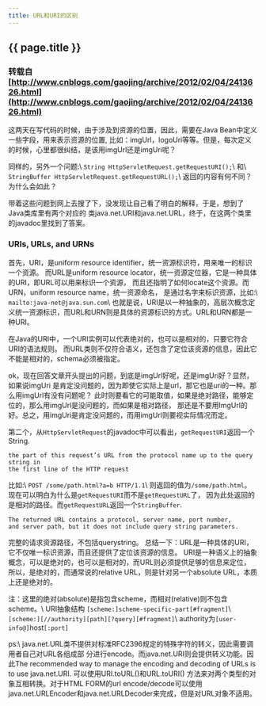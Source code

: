 ```yaml
---
title: URL和URI的区别
---
```


## {{ page.title }}

### 转载自[http://www.cnblogs.com/gaojing/archive/2012/02/04/2413626.html](http://www.cnblogs.com/gaojing/archive/2012/02/04/2413626.html)

这两天在写代码的时候，由于涉及到资源的位置，因此，需要在Java Bean中定义一些字段，用来表示资源的位置,
比如：imgUrl，logoUri等等。但是，每次定义的时候，心里都很纠结，是该用imgUrl还是imgUri呢？

同样的，另外一个问题:\\
`String HttpServletRequest.getRequestURI();`\\
和\\
`StringBuffer HttpServletRequest.getRequestURL();`\\
返回的内容有何不同？为什么会如此？

带着这些问题到网上去搜了下，没发现让自己看了明白的解释，于是，想到了Java类库里有两个对应的
类java.net.URI和java.net.URL，终于，在这两个类里的javadoc里找到了答案。

### URIs, URLs, and URNs

首先，URI，是uniform resource identifier，统一资源标识符，用来唯一的标识一个资源。
而URL是uniform resource locator，统一资源定位器，它是一种具体的URI，即URL可以用来标识一个资源，
而且还指明了如何locate这个资源。而URN，uniform resource name，统一资源命名，
是通过名字来标识资源，比如:\\
`mailto:java-net@java.sun.com`\\
也就是说，URI是以一种抽象的，高层次概念定义统一资源标识，而URL和URN则是具体的资源标识的方式。URL和URN都是一种URI。

在Java的URI中，一个URI实例可以代表绝对的，也可以是相对的，只要它符合URI的语法规则。
而URL类则不仅符合语义，还包含了定位该资源的信息，因此它不能是相对的，schema必须被指定。

ok，现在回答文章开头提出的问题，到底是imgUrl好呢，还是imgUri好？显然，如果说imgUri
是肯定没问题的，因为即使它实际上是url，那它也是uri的一种。那么用imgUrl有没有问题呢？
此时则要看它的可能取值，如果是绝对路径，能够定位的，那么用imgUrl是没问题的，而如果是相对路径，
那还是不要用ImgUrl的好。总之，用imgUri是肯定没问题的，而用imgUrl则要视实际情况而定。

第二个，从`HttpServletRequest`的javadoc中可以看出，`getRequestURI`返回一个String.

~~~
the part of this request’s URL from the protocol name up to the query string in 
the first line of the HTTP request
~~~

比如:\\
`POST /some/path.html?a=b HTTP/1.1`\\
则返回的值为`/some/path.html`。现在可以明白为什么是`getRequestURI`而不是`getRequestURL`了，
因为此处返回的是相对的路径。而`getRequestURL`返回一个`StringBuffer`.

~~~
The returned URL contains a protocol, server name, port number, 
and server path, but it does not include query string parameters.
~~~

完整的请求资源路径，不包括querystring。
总结一下：URL是一种具体的URI，它不仅唯一标识资源，而且还提供了定位该资源的信息。
URI是一种语义上的抽象概念，可以是绝对的，也可以是相对的，而URL则必须提供足够的信息来定位，
所以，是绝对的，而通常说的relative URL，则是针对另一个absolute URL，本质上还是绝对的。

注：这里的绝对(absolute)是指包含scheme，而相对(relative)则不包含scheme。\\
URI抽象结构  `[scheme:]scheme-specific-part[#fragment]`\\
`[scheme:][//authority][path][?query][#fragment]`\\
authority为`[user-info@]`host`[:port]`

ps:\\
java.net.URL类不提供对标准RFC2396规定的特殊字符的转义，因此需要调用者自己对URL各组成部
分进行encode。而java.net.URI则会提供转义功能。因此The recommended way  to manage the 
encoding and decoding of URLs is to use  java.net.URI. 可以使用URI.toURL()和URL.toURI()
方法来对两个类型的对象互相转换。对于HTML FORM的url encode/decode可以使用
java.net.URLEncoder和java.net.URLDecoder来完成，但是对URL对象不适用。



